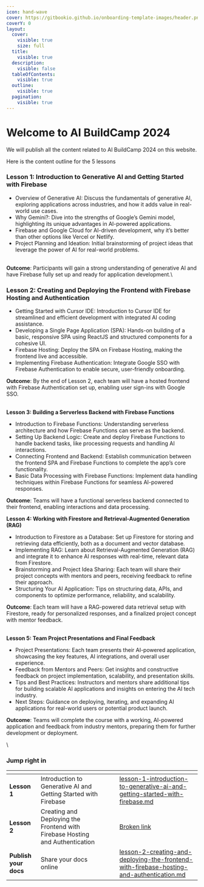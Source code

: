 ```yaml
---
icon: hand-wave
cover: https://gitbookio.github.io/onboarding-template-images/header.png
coverY: 0
layout:
  cover:
    visible: true
    size: full
  title:
    visible: true
  description:
    visible: false
  tableOfContents:
    visible: true
  outline:
    visible: true
  pagination:
    visible: true
---
```


# Welcome to AI BuildCamp 2024

We will publish all the content related to AI BuildCamp 2024 on this website.

Here is the content outline for the 5 lessons

### **Lesson 1: Introduction to Generative AI and Getting Started with Firebase**

* ​Overview of Generative AI: Discuss the fundamentals of generative AI, exploring applications across industries, and how it adds value in real-world use cases.
* ​Why Gemini?: Dive into the strengths of Google’s Gemini model, highlighting its unique advantages in AI-powered applications.
* ​Firebase and Google Cloud for AI-driven development, why it’s better than other options like Vercel or Netlify.
* ​Project Planning and Ideation: Initial brainstorming of project ideas that leverage the power of AI for real-world problems.

\
**Outcome**: Participants will gain a strong understanding of generative AI and have Firebase fully set up and ready for application development.\


### Lesson 2: **Creating and Deploying the Frontend with Firebase Hosting and Authentication**

* ​Getting Started with Cursor IDE: Introduction to Cursor IDE for streamlined and efficient development with integrated AI coding assistance.
* ​Developing a Single Page Application (SPA): Hands-on building of a basic, responsive SPA using ReactJS and structured components for a cohesive UI.
* ​Firebase Hosting: Deploy the SPA on Firebase Hosting, making the frontend live and accessible.
* ​Implementing Firebase Authentication: Integrate Google SSO with Firebase Authentication to enable secure, user-friendly onboarding.

​**Outcome**: By the end of Lesson 2, each team will have a hosted frontend with Firebase Authentication set up, enabling user sign-ins with Google SSO.

\
**Lesson 3: Building a Serverless Backend with Firebase Functions**

* ​Introduction to Firebase Functions: Understanding serverless architecture and how Firebase Functions can serve as the backend.
* ​Setting Up Backend Logic: Create and deploy Firebase Functions to handle backend tasks, like processing requests and handling AI interactions.
* ​Connecting Frontend and Backend: Establish communication between the frontend SPA and Firebase Functions to complete the app’s core functionality.
* ​Basic Data Processing with Firebase Functions: Implement data handling techniques within Firebase Functions for seamless AI-powered responses.

​**Outcome**: Teams will have a functional serverless backend connected to their frontend, enabling interactions and data processing.

**Lesson 4: Working with Firestore and Retrieval-Augmented Generation (RAG)**

* ​Introduction to Firestore as a Database: Set up Firestore for storing and retrieving data efficiently, both as a document and vector database.
* ​Implementing RAG: Learn about Retrieval-Augmented Generation (RAG) and integrate it to enhance AI responses with real-time, relevant data from Firestore.
* ​Brainstorming and Project Idea Sharing: Each team will share their project concepts with mentors and peers, receiving feedback to refine their approach.
* ​Structuring Your AI Application: Tips on structuring data, APIs, and components to optimize performance, reliability, and scalability.

​**Outcome**: Each team will have a RAG-powered data retrieval setup with Firestore, ready for personalized responses, and a finalized project concept with mentor feedback.

\
**Lesson 5: Team Project Presentations and Final Feedback**

* ​Project Presentations: Each team presents their AI-powered application, showcasing the key features, AI integrations, and overall user experience.
* ​Feedback from Mentors and Peers: Get insights and constructive feedback on project implementation, scalability, and presentation skills.
* ​Tips and Best Practices: Instructors and mentors share additional tips for building scalable AI applications and insights on entering the AI tech industry.
* ​Next Steps: Guidance on deploying, iterating, and expanding AI applications for real-world users or potential product launch.

​**Outcome**: Teams will complete the course with a working, AI-powered application and feedback from industry mentors, preparing them for further development or deployment.

\


### Jump right in

<table data-view="cards"><thead><tr><th></th><th></th><th data-hidden data-card-cover data-type="files"></th><th data-hidden></th><th data-hidden data-card-target data-type="content-ref"></th></tr></thead><tbody><tr><td><strong>Lesson 1</strong></td><td>Introduction to Generative AI and Getting Started with Firebase</td><td></td><td></td><td><a href="getting-started/lesson-1-introduction-to-generative-ai-and-getting-started-with-firebase.md">lesson-1-introduction-to-generative-ai-and-getting-started-with-firebase.md</a></td></tr><tr><td><strong>Lesson 2</strong></td><td>Creating and Deploying the Frontend with Firebase Hosting and Authentication</td><td></td><td></td><td><a href="broken-reference">Broken link</a></td></tr><tr><td><strong>Publish your docs</strong></td><td>Share your docs online</td><td></td><td></td><td><a href="getting-started/lesson-2-creating-and-deploying-the-frontend-with-firebase-hosting-and-authentication.md">lesson-2-creating-and-deploying-the-frontend-with-firebase-hosting-and-authentication.md</a></td></tr></tbody></table>
